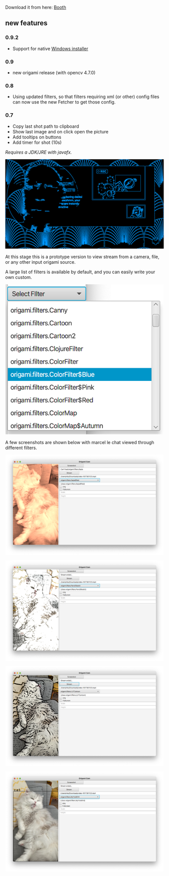 Download it from here: [Booth](http://repository.hellonico.info/repository/hellonico/origami/booth/0.8/booth-0.8.jar)

## new features  

### 0.9.2

- Support for native [Windows installer](http://repository.hellonico.info/repository/hellonico/origami/booth-windows/1.0/booth-windows-1.0.exe)

### 0.9

- new origami release (with opencv 4.7.0)

### 0.8

- Using updated filters, so that filters requiring xml (or other) config files can now use the new Fetcher to get those config.

### 0.7

- Copy last shot path to clipboard
- Show last image and on click open the picture
- Add tooltips on buttons
- Add timer for shot (10s)

*Requires a JDK/JRE with javafx.*

![](../doc/future.png)

At this stage this is a prototype version to view stream from a camera, file, or any other input origami source.

A large list of filters is available by default, and you can easily write your own custom.

![](../doc/marcel-filters.png)

A few screenshots are shown below with marcel le chat viewed through different filters.

![](../doc/marcel-sepia.png)

![marcel-pencil](../doc/marcel-pencil.png)

![marcel-cartoon](../doc/marcel-cartoon.png)

![marcel-yolo4](../doc/marcel-yolo4.png)